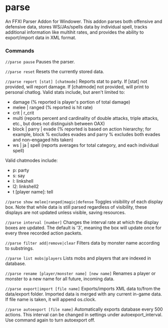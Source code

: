 # parse
An FFXI Parser Addon for Windower. This addon parses both offensive and defensive data, stores WS/JAs/spells data by individual spell, tracks additional information like multihit rates, and provides the ability to export/import data in XML format.

### Commands

`//parse pause`
Pauses the parser.

`//parse reset`
Resets the currently stored data.

`//parse report [stat] [chatmode]`
Reports stat to party. If [stat] not provided, will report damage. If [chatmode] not provided, will print to personal chatlog. Valid stats include, but aren't limited to:
* damage (% reported is player's portion of total damage)
* melee | ranged (% reported is hit rate)
* crit | r_crit
* multi (reports percent and cardinality of double attacks, triple attacks, etc., but does not distinguish between OAX)
* block | parry | evade (% reported is based on action hierarchy; for example, block % excludes evades and parry % excludes both evades and non-engaged hits taken)
* ws | ja | spell (reports averages for total category, and each individual spell)

Valid chatmodes include:
* p: party
* s: say
* l: linkshell
* l2: linkshell2
* t [player name]: tell

`//parse show melee|ranged|magic|defense`
Toggles visibility of each display box. Note that while data is still parsed regardless of visibility, these displays are not updated unless visible, saving resources.

`//parse interval [number]`
Changes the interval rate at which the display boxes are updated. The default is '3', meaning the box will update once for every three recorded action packets.

`//parse filter add|remove|clear`
Filters data by monster name according to substrings.

`//parse list mobs|players`
Lists mobs and players that are indexed in database.

`//parse rename [player/monster name] [new name]`
Renames a player or monster to a new name for all future, incoming data.

`//parse export|import [file name]`
Exports/imports XML data to/from the data/export folder. Imported data is merged with any current in-game data. If file name is taken, it will append os.clock.

`//parse autoexport [file name]`
Automatically exports database every 500 actions. This interval can be changed in settings under autoexport_interval. Use command again to turn autoexport off.
